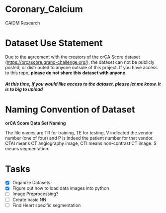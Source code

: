 # Coronary_Calcium
CAIDM Research

# Dataset Use Statement

Due to the agreement with the creators of the orCA Score dataset (https://orcascore.grand-challenge.org/), the dataset can not be publicly posted, or distributed to anyone outside of this project.
If you have access to this repo, **please do not share this dataset with anyone.**

##### At this time, if you would like access to the dataset, please let me know. It is to big to upload

# Naming Convention of Dataset
**orCA Score Data Set Naming** 

The file names are TR for training, TE for testing, V indicated the vendor number (one of four) and P is indeed the patient number for that vendor. CTAI means CT angiography image, CTI means non-contrast CT image. S means segmentation. 

# Tasks
- [x] Organize Datasets
- [x] Figure out how to load data images into python
- [ ] Image Preprocessing?
- [ ] Create basic NN
- [ ] Find Heart specific segmentation
